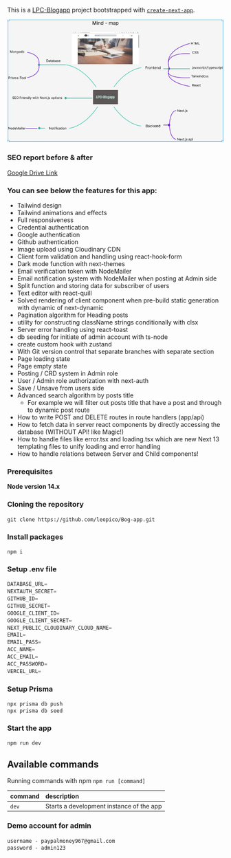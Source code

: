 This is a [LPC-Blogapp](https://leopico-blogapp.vercel.app/) project bootstrapped with [`create-next-app`](https://github.com/vercel/next.js/tree/canary/packages/create-next-app).

![Mind map for LPC-Blogapp](./public/images/mindmap.jpg)

### SEO report before & after

[Google Drive Link](https://drive.google.com/drive/folders/1JjqmuF0ITBtfrs6nWwj9u4-SIVWsDZ6J?usp=sharing)

### You can see below the features for this app:

- Tailwind design
- Tailwind animations and effects
- Full responsiveness
- Credential authentication
- Google authentication
- Github authentication
- Image upload using Cloudinary CDN
- Client form validation and handling using react-hook-form
- Dark mode function with next-themes
- Email verification token with NodeMailer
- Email notification system with NodeMailer when posting at Admin side
- Split function and storing data for subscriber of users
- Text editor with react-quill
- Solved rendering of client component when pre-build static generation with dynamic of next-dynamic
- Pagination algorithm for Heading posts
- utility for constructing className strings conditionally with clsx
- Server error handling using react-toast
- db seeding for initiate of admin account with ts-node
- create custom hook with zustand
- With Git version control that separate branches with separate section
- Page loading state
- Page empty state
- Posting / CRD system in Admin role
- User / Admin role authorization with next-auth
- Save / Unsave from users side
- Advanced search algorithm by posts title
  - For example we will filter out posts title that have a post and through to dynamic post route
- How to write POST and DELETE routes in route handlers (app/api)
- How to fetch data in server react components by directly accessing the database (WITHOUT API! like Magic!)
- How to handle files like error.tsx and loading.tsx which are new Next 13 templating files to unify loading and error handling
- How to handle relations between Server and Child components!

### Prerequisites

**Node version 14.x**

### Cloning the repository

```shell
git clone https://github.com/leopico/Bog-app.git
```

### Install packages

```shell
npm i
```

### Setup .env file

```js
DATABASE_URL=
NEXTAUTH_SECRET=
GITHUB_ID=
GITHUB_SECRET=
GOOGLE_CLIENT_ID=
GOOGLE_CLIENT_SECRET=
NEXT_PUBLIC_CLOUDINARY_CLOUD_NAME=
EMAIL=
EMAIL_PASS=
ACC_NAME=
ACC_EMAIL=
ACC_PASSWORD=
VERCEL_URL=
```

### Setup Prisma

```shell
npx prisma db push
npx prisma db seed
```

### Start the app

```shell
npm run dev
```

## Available commands

Running commands with npm `npm run [command]`

| command | description                              |
| :------ | :--------------------------------------- |
| `dev`   | Starts a development instance of the app |

### Demo account for admin

```shell
username - paypalmoney967@gmail.com
password - admin123
```
